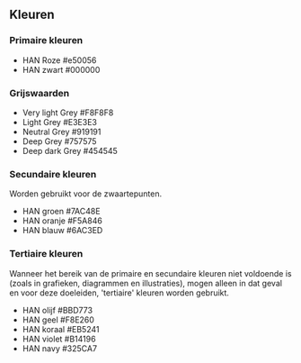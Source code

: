 ## Kleuren

### Primaire kleuren

- HAN Roze #e50056
- HAN zwart #000000

### Grijswaarden

- Very light Grey #F8F8F8
- Light Grey #E3E3E3
- Neutral Grey #919191
- Deep Grey #757575
- Deep dark Grey #454545

### Secundaire kleuren

Worden gebruikt voor de zwaartepunten.

- HAN groen #7AC48E
- HAN oranje #F5A846
- HAN blauw #6AC3ED

### Tertiaire kleuren

Wanneer het bereik van de primaire en secundaire kleuren niet voldoende is (zoals in grafieken, diagrammen en illustraties), mogen alleen in dat geval en voor deze doeleiden, 'tertiaire' kleuren worden gebruikt.

- HAN olijf #BBD773
- HAN geel #F8E260
- HAN koraal #EB5241
- HAN violet #B14196
- HAN navy #325CA7
